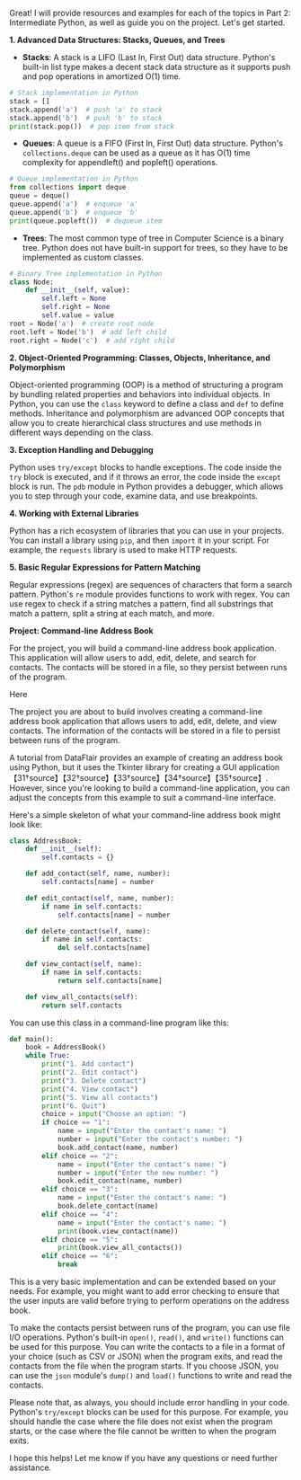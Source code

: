 Great! I will provide resources and examples for each of the topics in Part 2: Intermediate Python, as well as guide you on the project. Let's get started.

**1. Advanced Data Structures: Stacks, Queues, and Trees**

   - **Stacks**: A stack is a LIFO (Last In, First Out) data structure. Python's built-in list type makes a decent stack data structure as it supports push and pop operations in amortized O(1) time. 
   ```python
   # Stack implementation in Python
   stack = []
   stack.append('a')  # push 'a' to stack
   stack.append('b')  # push 'b' to stack
   print(stack.pop())  # pop item from stack
   ```

   - **Queues**: A queue is a FIFO (First In, First Out) data structure. Python's `collections.deque` can be used as a queue as it has O(1) time complexity for appendleft() and popleft() operations.
   ```python
   # Queue implementation in Python
   from collections import deque
   queue = deque()
   queue.append('a')  # enqueue 'a'
   queue.append('b')  # enqueue 'b'
   print(queue.popleft())  # dequeue item
   ```

   - **Trees**: The most common type of tree in Computer Science is a binary tree. Python does not have built-in support for trees, so they have to be implemented as custom classes.
   ```python
   # Binary Tree implementation in Python
   class Node:
       def __init__(self, value):
           self.left = None
           self.right = None
           self.value = value
   root = Node('a')  # create root node
   root.left = Node('b')  # add left child
   root.right = Node('c')  # add right child
   ```

**2. Object-Oriented Programming: Classes, Objects, Inheritance, and Polymorphism**

   Object-oriented programming (OOP) is a method of structuring a program by bundling related properties and behaviors into individual objects. In Python, you can use the `class` keyword to define a class and `def` to define methods. Inheritance and polymorphism are advanced OOP concepts that allow you to create hierarchical class structures and use methods in different ways depending on the class.

**3. Exception Handling and Debugging**

   Python uses `try/except` blocks to handle exceptions. The code inside the `try` block is executed, and if it throws an error, the code inside the `except` block is run. The `pdb` module in Python provides a debugger, which allows you to step through your code, examine data, and use breakpoints.

**4. Working with External Libraries**

   Python has a rich ecosystem of libraries that you can use in your projects. You can install a library using `pip`, and then `import` it in your script. For example, the `requests` library is used to make HTTP requests.






**5. Basic Regular Expressions for Pattern Matching**

   Regular expressions (regex) are sequences of characters that form a search pattern. Python's `re` module provides functions to work with regex. You can use regex to check if a string matches a pattern, find all substrings that match a pattern, split a string at each match, and more.








**Project: Command-line Address Book**

For the project, you will build a command-line address book application. This application will allow users to add, edit, delete, and search for contacts. The contacts will be stored in a file, so they persist between runs of the program.

Here

The project you are about to build involves creating a command-line address book application that allows users to add, edit, delete, and view contacts. The information of the contacts will be stored in a file to persist between runs of the program. 

A tutorial from DataFlair provides an example of creating an address book using Python, but it uses the Tkinter library for creating a GUI application【31†source】【32†source】【33†source】【34†source】【35†source】. However, since you're looking to build a command-line application, you can adjust the concepts from this example to suit a command-line interface.

Here's a simple skeleton of what your command-line address book might look like:

```python
class AddressBook:
    def __init__(self):
        self.contacts = {}

    def add_contact(self, name, number):
        self.contacts[name] = number

    def edit_contact(self, name, number):
        if name in self.contacts:
            self.contacts[name] = number

    def delete_contact(self, name):
        if name in self.contacts:
            del self.contacts[name]

    def view_contact(self, name):
        if name in self.contacts:
            return self.contacts[name]

    def view_all_contacts(self):
        return self.contacts
```

You can use this class in a command-line program like this:

```python
def main():
    book = AddressBook()
    while True:
        print("1. Add contact")
        print("2. Edit contact")
        print("3. Delete contact")
        print("4. View contact")
        print("5. View all contacts")
        print("6. Quit")
        choice = input("Choose an option: ")
        if choice == "1":
            name = input("Enter the contact's name: ")
            number = input("Enter the contact's number: ")
            book.add_contact(name, number)
        elif choice == "2":
            name = input("Enter the contact's name: ")
            number = input("Enter the new number: ")
            book.edit_contact(name, number)
        elif choice == "3":
            name = input("Enter the contact's name: ")
            book.delete_contact(name)
        elif choice == "4":
            name = input("Enter the contact's name: ")
            print(book.view_contact(name))
        elif choice == "5":
            print(book.view_all_contacts())
        elif choice == "6":
            break
```

This is a very basic implementation and can be extended based on your needs. For example, you might want to add error checking to ensure that the user inputs are valid before trying to perform operations on the address book.

To make the contacts persist between runs of the program, you can use file I/O operations. Python's built-in `open()`, `read()`, and `write()` functions can be used for this purpose. You can write the contacts to a file in a format of your choice (such as CSV or JSON) when the program exits, and read the contacts from the file when the program starts. If you choose JSON, you can use the `json` module's `dump()` and `load()` functions to write and read the contacts.

Please note that, as always, you should include error handling in your code. Python's `try/except` blocks can be used for this purpose. For example, you should handle the case where the file does not exist when the program starts, or the case where the file cannot be written to when the program exits. 

I hope this helps! Let me know if you have any questions or need further assistance.